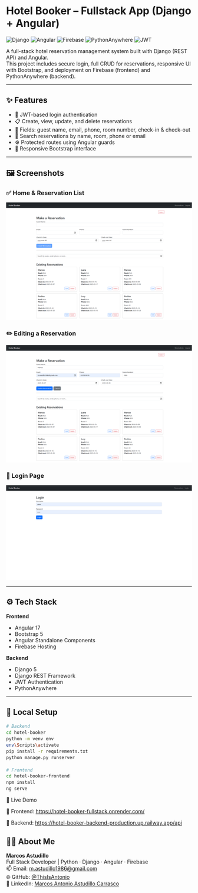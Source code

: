 # Hotel Booker – Fullstack App (Django + Angular)

![Django](https://img.shields.io/badge/Django-5.2-green?logo=django)
![Angular](https://img.shields.io/badge/Angular-17-red?logo=angular)
![Firebase](https://img.shields.io/badge/Firebase-Hosting-yellow?logo=firebase)
![PythonAnywhere](https://img.shields.io/badge/Backend-PythonAnywhere-blue?logo=python)
![JWT](https://img.shields.io/badge/Auth-JWT-orange?logo=jsonwebtokens)


A full-stack hotel reservation management system built with Django (REST API) and Angular.  
This project includes secure login, full CRUD for reservations, responsive UI with Bootstrap, and deployment on Firebase (frontend) and PythonAnywhere (backend).

---

## ✨ Features

- 🔐 JWT-based login authentication
- 📋 Create, view, update, and delete reservations
- 📧 Fields: guest name, email, phone, room number, check-in & check-out
- 🔎 Search reservations by name, room, phone or email
- ⚙️ Protected routes using Angular guards
- 📱 Responsive Bootstrap interface
<!-- - 🌍 Deployed on Firebase & PythonAnywhere -->

---

## 🖼️ Screenshots

### ✅ Home & Reservation List

![Home screen](./screenshots/HomeScreen.png)

### ✏️ Editing a Reservation

![Editing](./screenshots/EditingaReservation.png)

### 🔐 Login Page

![Login](./screenshots/Login.png)

---

## ⚙️ Tech Stack

**Frontend**  
- Angular 17  
- Bootstrap 5  
- Angular Standalone Components  
- Firebase Hosting

**Backend**  
- Django 5  
- Django REST Framework  
- JWT Authentication  
- PythonAnywhere

---

## 🚀 Local Setup

```bash
# Backend
cd hotel-booker
python -m venv env
env\Scripts\activate
pip install -r requirements.txt
python manage.py runserver

# Frontend
cd hotel-booker-frontend
npm install
ng serve
```

📡 Live Demo

<!--🚧 Demo temporarily disabled while updating deployment.-->

🔗 Frontend: https://hotel-booker-fullstack.onrender.com/

🔗 Backend: https://hotel-booker-backend-production.up.railway.app/api

## 👨‍💻 About Me

**Marcos Astudillo**  
Full Stack Developer | Python · Django · Angular · Firebase  
📫 Email: [m.astudillo1986@gmail.com](mailto:m.astudillo1986@gmail.com)  
🌐 GitHub: [@ThisIsAntonio](https://github.com/ThisIsAntonio)  
🔗 LinkedIn: [Marcos Antonio Astudillo Carrasco](https://www.linkedin.com/in/marcos-antonio-astudillo-carrasco/)
